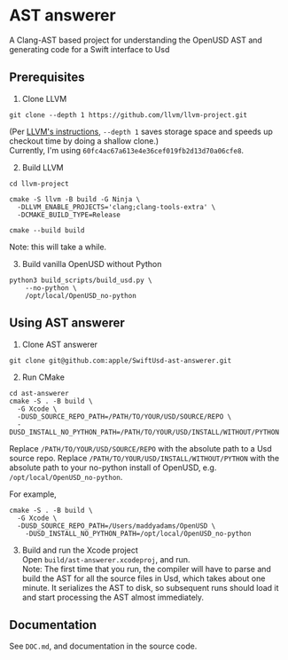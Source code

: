 # AST answerer  
A Clang-AST based project for understanding the OpenUSD AST and generating code for a Swift interface to Usd

## Prerequisites

1. Clone LLVM
```
git clone --depth 1 https://github.com/llvm/llvm-project.git
```
(Per [LLVM's instructions](https://llvm.org/docs/GettingStarted.html#getting-the-source-code-and-building-llvm), `--depth 1` saves storage space and speeds up checkout time by doing a shallow clone.)  
Currently, I'm using `60fc4ac67a613e4e36cef019fb2d13d70a06cfe8`. 

2. Build LLVM
```
cd llvm-project

cmake -S llvm -B build -G Ninja \
  -DLLVM_ENABLE_PROJECTS='clang;clang-tools-extra' \
  -DCMAKE_BUILD_TYPE=Release
    
cmake --build build
```
Note: this will take a while. 

3. Build vanilla OpenUSD without Python
```
python3 build_scripts/build_usd.py \
    --no-python \
    /opt/local/OpenUSD_no-python
```

## Using AST answerer

1. Clone AST answerer  
```
git clone git@github.com:apple/SwiftUsd-ast-answerer.git
```

2. Run CMake
```
cd ast-answerer
cmake -S . -B build \
  -G Xcode \
  -DUSD_SOURCE_REPO_PATH=/PATH/TO/YOUR/USD/SOURCE/REPO \
  -DUSD_INSTALL_NO_PYTHON_PATH=/PATH/TO/YOUR/USD/INSTALL/WITHOUT/PYTHON
```

Replace `/PATH/TO/YOUR/USD/SOURCE/REPO` with the absolute path to a Usd source repo. Replace `/PATH/TO/YOUR/USD/INSTALL/WITHOUT/PYTHON` with the absolute path to your no-python install of OpenUSD, e.g. ` /opt/local/OpenUSD_no-python`.

For example,
```
cmake -S . -B build \
  -G Xcode \
  -DUSD_SOURCE_REPO_PATH=/Users/maddyadams/OpenUSD \
    -DUSD_INSTALL_NO_PYTHON_PATH=/opt/local/OpenUSD_no-python
```

3. Build and run the Xcode project  
Open `build/ast-answerer.xcodeproj`, and run.  
Note: The first time that you run, the compiler will have to parse and build the AST for all the source files in Usd, which takes about one minute. It serializes the AST to disk, so subsequent runs should load it and start processing the AST almost immediately. 

## Documentation
See `DOC.md`, and documentation in the source code. 
